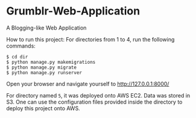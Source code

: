# Grumblr-Web-Application
A Blogging-like Web Application

How to run this project:
For directories from 1 to 4, run the following commands:

    $ cd dir
    $ python manage.py makemigrations
    $ python manage.py migrate
    $ python manage.py runserver

Open your browser and navigate yourself to http://127.0.0.1:8000/

For directory named `5`, it was deployed onto AWS EC2. Data was stored in S3.
One can use the configuration files provided inside the directory to deploy this project onto AWS.
